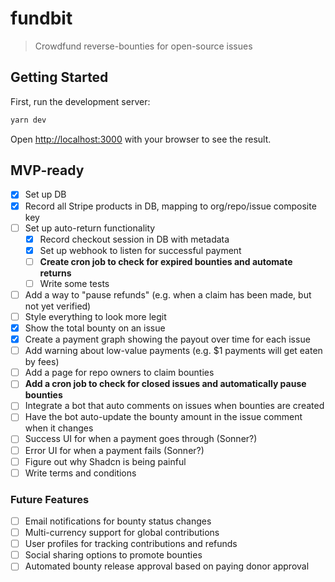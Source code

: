 # fundbit

> Crowdfund reverse-bounties for open-source issues

## Getting Started

First, run the development server:

```bash
yarn dev
```

Open [http://localhost:3000](http://localhost:3000) with your browser to see the result.

## MVP-ready

- [x] Set up DB
- [x] Record all Stripe products in DB, mapping to org/repo/issue composite key
- [ ] Set up auto-return functionality
  - [x] Record checkout session in DB with metadata
  - [x] Set up webhook to listen for successful payment
  - [ ] **Create cron job to check for expired bounties and automate returns**
  - [ ] Write some tests
- [ ] Add a way to "pause refunds" (e.g. when a claim has been made, but not yet verified)
- [ ] Style everything to look more legit
- [x] Show the total bounty on an issue
- [x] Create a payment graph showing the payout over time for each issue
- [ ] Add warning about low-value payments (e.g. $1 payments will get eaten by fees)
- [ ] Add a page for repo owners to claim bounties
- [ ] **Add a cron job to check for closed issues and automatically pause bounties**
- [ ] Integrate a bot that auto comments on issues when bounties are created
- [ ] Have the bot auto-update the bounty amount in the issue comment when it changes
- [ ] Success UI for when a payment goes through (Sonner?)
- [ ] Error UI for when a payment fails (Sonner?)
- [ ] Figure out why Shadcn is being painful
- [ ] Write terms and conditions

### Future Features

- [ ] Email notifications for bounty status changes
- [ ] Multi-currency support for global contributions
- [ ] User profiles for tracking contributions and refunds
- [ ] Social sharing options to promote bounties
- [ ] Automated bounty release approval based on paying donor approval
